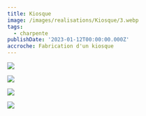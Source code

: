 ```yaml
---
title: Kiosque
image: /images/realisations/Kiosque/3.webp
tags:
  - charpente
publishDate: '2023-01-12T00:00:00.000Z'
accroche: Fabrication d'un kiosque
---
```


![](/images/realisations/Kiosque/1.webp)

![](/images/realisations/Kiosque/2.webp)

![](/images/realisations/Kiosque/3.webp)

![](/images/realisations/Kiosque/4.webp)
